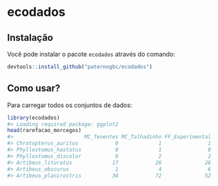 
<!-- README.md is generated from README.Rmd. Please edit that file -->

# ecodados

<!-- badges: start -->
<!-- badges: end -->

## Instalação

Você pode instalar o pacote `ecodados` através do comando:

``` r
devtools::install_github("paternogbc/ecodados")
```

## Como usar?

Para carregar todos os conjuntos de dados:

``` r
library(ecodados)
#> Loading required package: ggplot2
head(rarefacao_morcegos)
#>                       MC_Tenentes MC_Talhadinho FF_Experimental
#> Chrotopterus_auritus            0             1               1
#> Phyllostomus_hastatus           0             1               0
#> Phyllostomus_discolor           0             2               2
#> Artibeus_lituratus             17            26              26
#> Artibeus_obscurus               1             4               6
#> Artibeus_planirostris          34            72              52
```
